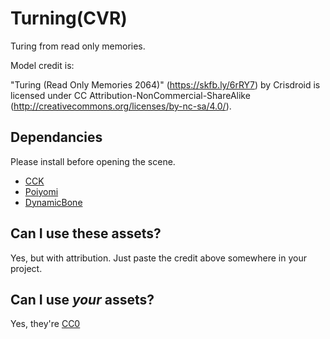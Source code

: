 # Turning(CVR)
Turing from read only memories.

Model credit is:

"Turing (Read Only Memories 2064)" (https://skfb.ly/6rRY7) by Crisdroid is licensed under CC Attribution-NonCommercial-ShareAlike (http://creativecommons.org/licenses/by-nc-sa/4.0/).

## Dependancies
 Please install before opening the scene.
 
 - [CCK](https://developers.abinteractive.net/cck/setup/)
 - [Poiyomi](https://www.poiyomi.com/#downloads)
 - [DynamicBone](https://assetstore.unity.com/packages/tools/animation/dynamic-bone-16743)
 
## Can I use these assets?
Yes, but with attribution. Just paste the credit above somewhere in your project.

## Can I use *your* assets?
Yes, they're [CC0](https://creativecommons.org/public-domain/cc0/)